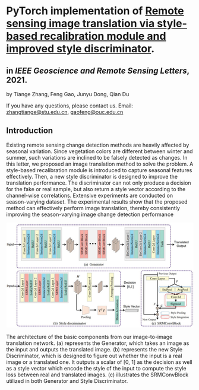 # PyTorch implementation of  [**Remote sensing image translation via style-based recalibration module and improved style discriminator**](https://arxiv.org/pdf/2103.15502.pdf). 

## in *IEEE Geoscience and Remote Sensing Letters*, 2021.

by Tiange Zhang, Feng Gao, Junyu Dong, Qian Du


If you have any questions, please contact us. Email:  zhangtiange@stu.edu.cn, gaofeng@ouc.edu.cn



## Introduction

Existing remote sensing change detection methods are heavily affected by seasonal variation. Since vegetation colors are different between winter and summer, such variations are inclined to be falsely detected as changes. In this letter, we proposed an image translation method to solve the problem. A style-based recalibration module is introduced to capture seasonal features effectively. Then, a new style discriminator is designed to improve the translation performance. The discriminator can not only produce a decision for the fake or real sample, but also return a style vector according to the channel-wise correlations. Extensive experiments are conducted on season-varying dataset. The experimental results show that the proposed method can effectively perform image translation, thereby consistently improving the season-varying image change detection performance



![](https://raw.githubusercontent.com/summitgao/RSIT_SRM_ISD/main/framework.jpg)

The architecture of the basic components from our image-to-image translation network. (a) represents the Generator, which takes an image as the input and outputs the translated image. (b) represents the new Style Discriminator, which is designed to figure out whether the input is a real image or a translated one. It outputs a scalar of [0, 1] as the decision as well as a style vector which encode the style of the input to compute the style loss between real and translated images. (c) illustrates the SRMConvBlock utilized in both Generator and Style Discriminator.




